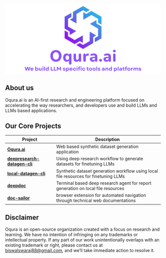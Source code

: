 <p align="center">
  <img src="./main-logo.png" alt="Oqura.ai" width="700"/>
</p>

<!-- <h1 align="center">Oqura.ai</h1>
<p align="center">
  We build LLM specific tools and platforms
</p> -->


## About us

Oqura.ai is an AI-first research and engineering platform focused on accelerating the way researchers, and developers use and build LLMs and LLMs based applications.


## Our Core Projects

| Project | Description |
|---------|-------------|
| [**Oqura.ai**](https://github.com/Thesius-ai/Thesius.ai) | Web based synthetic dataset generation application |
| [**deepresearch-datagen-cli**](https://github.com/Thesius-ai/thesius-deepresearch-cli) | Using deep research workflow to generate datasets for finetuning LLMs |
| [**local-datagen-cli**](https://github.com/Thesius-ai/thesius-localgen-cli) | Synthetic dataset generation workflow using local file resources for finetuning LLMs |
| [**deepdoc**](https://github.com/Thesius-ai/deepdoc) | Terminal based deep research agent for report generation on local file resources |
| [**doc-sailor**](https://github.com/Thesius-ai/doc-sailor) | browser extension for automated navigation through technical web documentations |

## Disclaimer

Oqura is an open-source organization created with a focus on research and learning. We have no intention of infringing on any trademarks or intellectual property.
If any part of our work unintentionally overlaps with an existing trademark or right, please contact us at biswalswaraj88@gmail.com, and we’ll take immediate action to resolve it.
